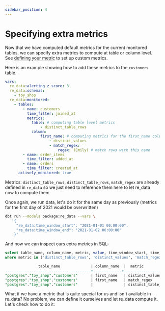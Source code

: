 ```yaml
---
sidebar_position: 4
---
```


# Specifying extra metrics

Now that we have computed default metrics for the current monitored tables, we can specify extra metrics 
to compute at table or column level. See [defining your metric](/docs/reference/metrics#defining-your-metric) to set up custom metrics.

Here is an example showing how to add these metrics to the `customers` table.

```yml title="dbt_project.yml vars"
vars:
  re_data:alerting_z_score: 3
  re_data:schemas:
    - toy_shop
  re_data:monitored:
    - tables:
        - name: customers
          time_filter: joined_at
          metrics:
            table: # computing table level metrics
                - distinct_table_rows
            column:
                first_name: # computing metrics for the first_name column only
                    - distinct_values
                    - match_regex:
                        regex: (Emily) # match rows with this name
        - name: order_items
          time_filter: added_at
        - name: orders
          time_filter: created_at
      actively_monitored: true 
```

Metrics: `distinct_table_rows`, `distinct_table_rows`, `match_regex` are already defined in `re_data` so we just need to reference them here to let re_data now to compute them.

Once again, we run data, let's do it for the same day as previously (metrics for the first day of 2021 would be overwritten)

```bash
dbt run --models package:re_data --vars \
   '{
     "re_data:time_window_start": "2021-01-01 00:00:00",
     "re_data:time_window_end": "2021-01-02 00:00:00"
    }'
```

And now we can inspect ours extra metrics in SQL:

```sql
select table_name, column_name, metric, value, time_window_start, time_window_end from toy_shop_re.re_data_metrics
where metric in ('distinct_table_rows', 'distinct_values', 'match_regex');

               table_name              | column_name  |  metric             | value |  time_window_start  |   time_window_end
---------------------------------------+-------------+---------------------+-------+---------------------+---------------------
"postgres"."toy_shop"."customers"      | first_name   | distinct_values     |    12 | 2021-01-01 00:00:00 | 2021-01-02 00:00:00
"postgres"."toy_shop"."customers"      | first_name   | match_regex         |    3  | 2021-01-01 00:00:00 | 2021-01-02 00:00:00
"postgres"."toy_shop"."customers"      |              | distinct_table_rows |    15 | 2021-01-01 00:00:00 | 2021-01-02 00:00:00

```

What if we have a metric that is quite special for us and isn't available in re_data? No problem, we can define it ourselves and let re_data compute it. Let's check how to do it: